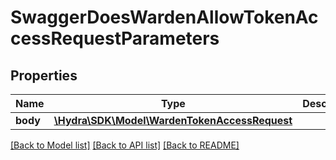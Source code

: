 # SwaggerDoesWardenAllowTokenAccessRequestParameters

## Properties
Name | Type | Description | Notes
------------ | ------------- | ------------- | -------------
**body** | [**\Hydra\SDK\Model\WardenTokenAccessRequest**](WardenTokenAccessRequest.md) |  | [optional] 

[[Back to Model list]](../README.md#documentation-for-models) [[Back to API list]](../README.md#documentation-for-api-endpoints) [[Back to README]](../README.md)


